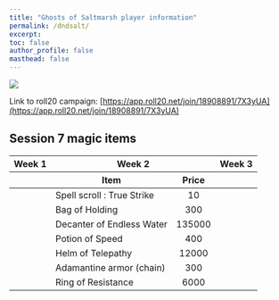 ```yaml
---
title: "Ghosts of Saltmarsh player information"
permalink: /dndsalt/
excerpt: 
toc: false
author_profile: false
masthead: false
---
```


![](https://files.d20.io/images/80411677/2YjtcD7blVP_p5K2D7cJgw/max.png?1556830272)

Link to roll20 campaign: [https://app.roll20.net/join/18908891/7X3yUA](https://app.roll20.net/join/18908891/7X3yUA)

## Session 7 magic items

<!-- 6-column table with Item and Price under Week 2 -->

<table>
  <thead>
    <tr>
      <th colspan="2">Week 1</th>
      <th colspan="2">Week 2</th>
      <th colspan="2">Week 3</th>
    </tr>
    <tr>
      <th></th>
      <th></th>
      <th>Item</th>
      <th style="text-align:center;">Price</th>
      <th></th>
      <th></th>
    </tr>
  </thead>
  <tbody>
    <tr><td></td><td></td><td>Spell scroll : True Strike</td><td style="text-align:center;">10</td><td></td><td></td></tr>
    <tr><td></td><td></td><td>Bag of Holding</td><td style="text-align:center;">300</td><td></td><td></td></tr>
    <tr><td></td><td></td><td>Decanter of Endless Water</td><td style="text-align:center;">135000</td><td></td><td></td></tr>
    <tr><td></td><td></td><td>Potion of Speed</td><td style="text-align:center;">400</td><td></td><td></td></tr>
    <tr><td></td><td></td><td>Helm of Telepathy</td><td style="text-align:center;">12000</td><td></td><td></td></tr>
    <tr><td></td><td></td><td>Adamantine armor (chain)</td><td style="text-align:center;">300</td><td></td><td></td></tr>
    <tr><td></td><td></td><td>Ring of Resistance</td><td style="text-align:center;">6000</td><td></td><td></td></tr>
  </tbody>
</table>
